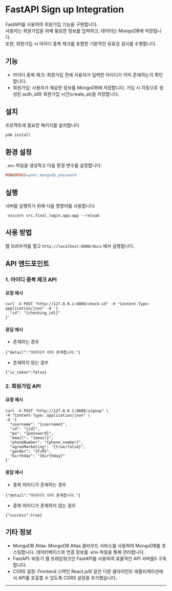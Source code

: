 # FastAPI Sign up Integration

FastAPI를 사용하여 회원가입 기능을 구현합니다.  
사용자는 회원가입을 위해 필요한 정보를 입력하고, 데이터는 MongoDB에 저장됩니다.   
또한, 회원가입 시 아이디 중복 체크를 포함한 기본적인 유효성 검사를 수행합니다.

## 기능

- 아이디 중복 체크: 회원가입 전에 사용자가 입력한 아이디가 이미 존재하는지 확인합니다.
- 회원가입: 사용자가 제공한 정보를 MongoDB에 저장합니다. 가입 시 자동으로 생성된 auth_id와 회원가입 시간(create_at)을 저장합니다.

## 설치

프로젝트에 필요한 패키지를 설치합니다

```bash
pdm install
```

## 환경 설정

`.env` 파일을 생성하고 다음 환경 변수를 설정합니다:

```makefile
MONGOPASS=your_mongodb_password
```

## 실행

서버를 실행하기 위해 다음 명령어를 사용합니다:

` uvicorn src.final_login.app:app --reload`

## 사용 방법    

웹 브라우저를 열고 `http://localhost:8000/docs` 에서 실행됩니다. 

## API 엔드포인트
### 1. 아이디 중복 체크 API
#### 요청 예시
```
curl -X POST "http://127.0.0.1:8000/check-id" -H "Content-Type: application/json" -d '{
  "id": "{checking_id}}"
}'
```

#### 응답 예시
- 존재하는 경우
```
{"detail":"아이디가 이미 존재합니다."}
```

- 존재하지 않는 경우
```
{"is_taken":false}
```

### 2. 회원가입 API
#### 요청 예시
```
curl -X POST "http://127.0.0.1:8000/signup" \
-H "Content-Type: application/json" \
-d '{
  "username": "{username}",
  "id": "{id}",
  "pw": "{password}",
  "email": "{email}",
  "phoneNumber": "{phone_number}",
  "agreeMarketing": "{true/false}",
  "gender": "{F/M}",
  "birthday": "{birthday}"
}'
```

#### 응답 예시
- 중복 아이디가 존재하는 경우
```
{"detail":"아이디가 이미 존재합니다."}
```

- 중복 아이디가 존재하지 않는 경우
```
{"success":true}
```

## 기타 정보 

- MongoDB Atlas: MongoDB Atlas 클라우드 서비스를 사용하여 MongoDB를 호스팅합니다. 데이터베이스와 연결 정보를 .env 파일을 통해 관리합니다.
- FastAPI: 비동기 웹 프레임워크인 FastAPI를 사용하여 효율적인 API 서버를5 구축합니다.
- CORS 설정: Frontend 스택인 React.js와 같은 다른 클라이언트 애플리케이션에서 API를 호출할 수 있도록 CORS 설정을 추가했습니다.
---
